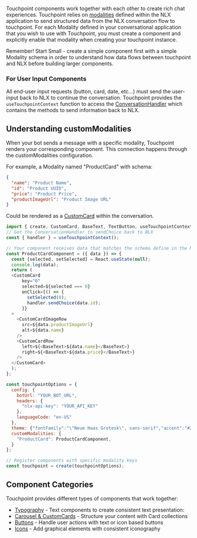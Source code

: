 Touchpoint components work together with each other to create rich chat experiences. Touchpoint relies on [modalities](https://docs.studio.nlx.ai/1-build/resources/modalities) defined within the NLX application to send structured data from the NLX conversation flow to touchpoint. For each Modality defined in your conversational application that you wish to use with Touchpoint, you must create a component and explicitly enable that modality when creating your touchpoint instance.

Remember! Start Small - create a simple component first with a simple Modality schema in order to understand how data flows between touchpoint and NLX before building larger components.

### For User Input Components

All end-user input requests (button, card, date, etc...) must send the user-input back to NLX to continue the conversation. Touchpoint provides the `useTouchpointContext` function to access the [ConversationHandler](/headless-api-reference#interface-conversationhandler) which contains the methods to send information back to NLX.

## Understanding customModalities

When your bot sends a message with a specific modality, Touchpoint renders your corresponding component. This connection happens through the customModalities configuration.

For example, a Modality named "ProductCard" with schema:

```json
{
  "name": "Product Name",
  "id": "Product UUID",
  "price": "Product Price",
  "productImageUrl": "Product Image URL"
}
```

Could be rendered as a [CustomCard](/touchpoint-CustomCards) within the conversation.

```javascript
import { create, CustomCard, BaseText, TextButton, useTouchpointContext, SmallText } from '@nlxai/touchpoint-ui';
// Get the ConversationHandler to sendChoice back to NLX
const { handler } = useTouchpointContext();

// Your component receives data that matches the schema define in the Modality
const ProductCardComponent = ({ data }) => {
  const [selected, setSelected] = React.useState(null);
  console.log(data);
  return (
  <CustomCard
      key="0"
      selected=${selected === 0}
      onClick={() => {
        setSelected(0);
        handler.sendChoice(data.id);
      }}
  >
    <CustomCardImageRow
      src=${data.productImageUrl}
      alt=${data.name}
    />
    <CustomCardRow
      left=${<BaseText>${data.name}</BaseText>}
      right=${<BaseText>${data.price}</BaseText>}
    />
  </CustomCard>
  );
};

const touchpointOptions = {
  config: {
    botUrl: "YOUR_BOT_URL",
    headers: {
      "nlx-api-key": "YOUR_API_KEY"
    },
    languageCode: "en-US"
  },
  theme: {"fontFamily":"\"Neue Haas Grotesk\", sans-serif","accent":"#2663DA"},
  customModalities: {
    "ProductCard": ProductCardComponent,
  }
};

// Register components with specific modality keys
const touchpoint = create(touchpointOptions);
```

## Component Categories

Touchpoint provides different types of components that work together:

- [Typography](/touchpoint-Typography) - Text components to create consistent text presentation:
- [Carousel & CustomCards](/touchpoint-CustomCards) - Structure your content with Card collections
- [Buttons](/touchpoint-Buttons) - Handle user actions with text or icon based buttons
- [Icons](/touchpoint-Icons) - Add graphical elements with consistent iconography
